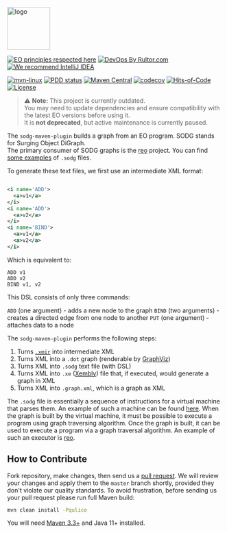 <img alt="logo" src="https://www.objectionary.com/cactus.svg" height="100px" />

[![EO principles respected here](https://www.elegantobjects.org/badge.svg)](https://www.elegantobjects.org)
[![DevOps By Rultor.com](https://www.rultor.com/b/objectionary/sodg-maven-plugin)](https://www.rultor.com/p/objectionary/sodg-maven-plugin)
[![We recommend IntelliJ IDEA](https://www.elegantobjects.org/intellij-idea.svg)](https://www.jetbrains.com/idea/)

[![mvn-linux](https://github.com/objectionary/sodg-maven-plugin/actions/workflows/mvn.yml/badge.svg)](https://github.com/objectionary/sodg-maven-plugin/actions/workflows/mvn.yml)
[![PDD status](https://www.0pdd.com/svg?name=objectionary/sodg-maven-plugin)](https://www.0pdd.com/p?name=objectionary/sodg-maven-plugin)
[![Maven Central](https://img.shields.io/maven-central/v/org.eolang/sodg-maven-plugin.svg)](https://maven-badges.herokuapp.com/maven-central/org.eolang/sodg-maven-plugin)
[![codecov](https://codecov.io/gh/objectionary/sodg-maven-plugin/branch/master/graph/badge.svg)](https://codecov.io/gh/objectionary/sodg-maven-plugin)
[![Hits-of-Code](https://hitsofcode.com/github/objectionary/sodg-maven-plugin)](https://hitsofcode.com/view/github/objectionary/sodg-maven-plugin)
[![License](https://img.shields.io/badge/license-MIT-green.svg)](https://github.com/objectionary/sodg-maven-plugin/blob/master/LICENSE.txt)

> ⚠️ **Note:** This project is currently outdated.  
> You may need to update dependencies and ensure compatibility with the latest
> EO versions before using it.  
> It is **not deprecated**, but active maintenance is currently paused.

The `sodg-maven-plugin` builds a graph from an EO program.
SODG stands for Surging Object DiGraph.  
The primary consumer of SODG graphs is
the [reo](https://github.com/objectionary/reo) project.
You can
find [some examples](https://github.com/objectionary/reo/tree/master/quick-tests)
of `.sodg` files.

To generate these text files, we first use an intermediate XML format:

```xml

<i name='ADD'>
  <a>v1</a>
</i>
<i name='ADD'>
  <a>v2</a>
</i>
<i name='BIND'>
  <a>v1</a>
  <a>v2</a>
</i>
```

Which is equivalent to:

```
ADD v1
ADD v2
BIND v1, v2
```

This DSL consists of only three commands:

`ADD` (one argument) - adds a new node to the graph
`BIND` (two arguments) - creates a directed edge from one node to another
`PUT` (one argument) - attaches data to a node

The `sodg-maven-plugin` performs the following steps:

1. Turns [`.xmir`](https://news.eolang.org/2022-11-25-xmir-guide.html) into
   intermediate XML
2. Turns XML into a `.dot` graph (renderable
   by [GraphViz](https://graphviz.org))
3. Turns XML into `.sodg` text file (with DSL)
4. Turns XML into `.xe` ([Xembly](https://www.xembly.org)) file that, if
   executed, would generate a graph in
   XML
5. Turns XML into `.graph.xml`, which is a graph as XML

The `.sodg` file is essentially a sequence of instructions for a virtual machine
that parses them.
An example of such a machine can be found [here][SODG].
When the graph is built by the virtual machine, it must be possible to execute
a program using graph traversing algorithm. Once the graph is built,
it can be used to execute a program via a graph traversal algorithm.
An example of such an executor is [reo](https://github.com/objectionary/reo).

## How to Contribute

Fork repository, make changes, then send us
a [pull request](https://www.yegor256.com/2014/04/15/github-guidelines.html).
We will review your changes and apply them to the `master` branch shortly,
provided they don't violate our quality standards. To avoid frustration,
before sending us your pull request please run full Maven build:

```bash
mvn clean install -Pqulice
```

You will need [Maven 3.3+](https://maven.apache.org) and Java 11+ installed.

[SODG]: https://github.com/objectionary/sodg
